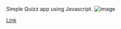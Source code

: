 Simple Quizz app using Javascript.
![image](https://user-images.githubusercontent.com/120646789/207887955-867c18f1-6515-44ee-871a-56093d85ef4a.png)

<a href="https://dragostrifan.github.io/quizzappjavascript/">Link</a>
